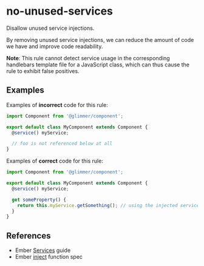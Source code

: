 # no-unused-services

Disallow unused service injections.

By removing unused service injections, we can reduce the amount of code we have and improve code readability.

**Note**: This rule cannot detect service usage in the corresponding handlebars template file for a JavaScript class, which can thus cause the rule to exhibit false positives.

## Examples

Examples of **incorrect** code for this rule:

```js
import Component from '@glimmer/component';

export default class MyComponent extends Component {
  @service() myService;

  // foo is not referenced below at all
}
```

Examples of **correct** code for this rule:

```js
import Component from '@glimmer/component';

export default class MyComponent extends Component {
  @service() myService;

  get someProperty() {
    return this.myService.getSomething(); // using the injected service
  }
}
```

## References

- Ember [Services](https://guides.emberjs.com/release/applications/services/) guide
- Ember [inject](https://emberjs.com/api/ember/release/functions/@ember%2Fservice/inject) function spec
